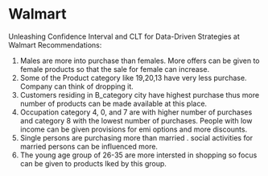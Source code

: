 # Walmart
Unleashing Confidence Interval and CLT for Data-Driven Strategies at Walmart
Recommendations:
1. Males are more into purchase than females. More offers can be given to female products so
that the sale for female can increase.
2. Some of the Product category like 19,20,13 have very less purchase. Company can think of dropping it.
3. Customers residing in B_category city have highest purchase thus more number of products can be 
made available at this place.
4. Occupation category 4, 0, and 7 are with higher number of purchases and category 8 with the lowest number of purchases.
People with low income can be given provisions for emi options and more discounts.
5. Single persons are purchasing more than married . social activities for married persons can be influenced more.
6. The young age group of 26-35 are more intersted in shopping so focus can be given to products lked by this group.
